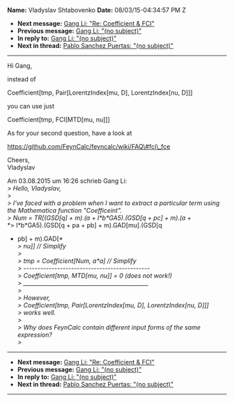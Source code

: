 **Name:** Vladyslav Shtabovenko
**Date:** 08/03/15-04:34:57 PM Z

  - **Next message:** [Gang Li: "Re: Coefficient & FCI"](0966.html)
  - **Previous message:** [Gang Li: "(no subject)"](0964.html)
  - **In reply to:** [Gang Li: "(no subject)"](0964.html)
  - **Next in thread:** [Pablo Sanchez Puertas: "(no
    subject)"](1244.html)

-----

Hi Gang,  

instead of  

Coefficient[tmp, Pair[LorentzIndex[mu, D],
LorentzIndex[nu, D]]]  

you can use just  

Coefficient[tmp, FCI[MTD[mu, nu]]]  

As for your second question, have a look at  

https://github.com/FeynCalc/feyncalc/wiki/FAQ\#fci\_fce  

Cheers,  
Vladyslav  

Am 03.08.2015 um 16:26 schrieb Gang Li:  
*\> Hello, Vladyslav,*  
*\>*  
*\> I've faced with a problem when I want to extract a particular term
using the Mathematica function "Coefficeint".*  
*\> Num = TR[(GSD[q] + m).(a + I\*b\*GA5).(GSD[q +
pc] + m).(a +*  
*\> I\*b\*GA5).(GSD[q + pa + pb] + m).GAD[mu].(GSD[q
+ pb] + m).GAD[*  
*\> nu]] // Simplify*  
*\>*  
*\> tmp = Coefficient[Num, a\*a] // Simplify*  
*\> ---------------------------------------------*  
*\> Coefficient[tmp, MTD[mu, nu]] = 0 (does not
work\!)*  
*\>
\_\_\_\_\_\_\_\_\_\_\_\_\_\_\_\_\_\_\_\_\_\_\_\_\_\_\_\_\_\_\_\_\_\_\_\_\_\_\_\_\_\_\_\_\_*  
*\>*  
*\> However,*  
*\> Coefficient[tmp, Pair[LorentzIndex[mu, D],
LorentzIndex[nu, D]]]*  
*\> works well.*  
*\>*  
*\> Why does FeynCalc contain different input forms of the same
expression?*  
*\>*  

-----

  - **Next message:** [Gang Li: "Re: Coefficient & FCI"](0966.html)
  - **Previous message:** [Gang Li: "(no subject)"](0964.html)
  - **In reply to:** [Gang Li: "(no subject)"](0964.html)
  - **Next in thread:** [Pablo Sanchez Puertas: "(no
    subject)"](1244.html)

-----

